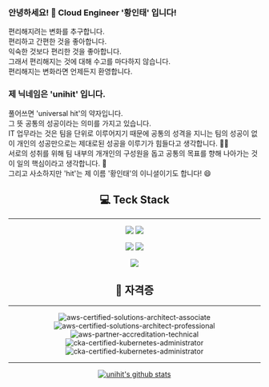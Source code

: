 ### 안녕하세요! 👋 Cloud Engineer '황인태' 입니다!

편리해지려는 변화를 추구합니다.<br>
편리하고 간편한 것을 좋아합니다.<br>
익숙한 것보다 편리한 것을 좋아합니다.<br>
그래서 편리해지는 것에 대해 수고를 마다하지 않습니다.<br>
편리해지는 변화라면 언제든지 환영합니다.<br>

### 제 닉네임은 'unihit' 입니다.

풀어쓰면 'universal hit'의 약자입니다. <br>
그 뜻 공통의 성공이라는 의미를 가지고 있습니다.<br>
IT 업무라는 것은 팀을 단위로 이루어지기 때문에 공통의 성격을 지니는 팀의 성공이 없이 개인의 성공만으로는 제대로된 성공을 이루기가 힘들다고 생각합니다. 🤔💬<br>
서로의 성취를 위해 팀 내부의 개개인의 구성원을 돕고 공통의 목표를 향해 나아가는 것이 일의 핵심이라고 생각합니다. 👯<br>
그리고 사소하지만 'hit'는 제 이름 '황인태'의 이니셜이기도 합니다! 😄<br>
<div align="center">
  
  ## 💻 Teck Stack
  ---
  
  <img src="https://img.shields.io/badge/html-E34F26?style=for-the-badge&logo=html5&logoColor=white">  <img src="https://img.shields.io/badge/css-1572B6?style=for-the-badge&logo=css3&logoColor=white">
  
  <img src="https://img.shields.io/badge/javascript-F7DF1E?style=for-the-badge&logo=javascript&logoColor=black">  <img src="https://img.shields.io/badge/react-61DAFB?style=for-the-badge&logo=react&logoColor=black">

  <img src="https://img.shields.io/badge/Amazon AWS-232F3E?style=flat-square&logo=Amazon%20AWS&logoColor=white"/>

  ## 📝 자격증
  ---

  ![aws-certified-solutions-architect-associate](https://user-images.githubusercontent.com/40714505/144989488-d2a66af6-2056-47b7-8ff8-528753f57812.png)
  ![aws-certified-solutions-architect-professional](https://github.com/unihit/unihit/assets/40714505/3dc608b9-d669-4840-9ec5-b63a114cb7c1)
  ![aws-partner-accreditation-technical](https://github.com/unihit/unihit/assets/40714505/3b7e5e24-4123-47ae-85d8-10298f00d964)
  ![cka-certified-kubernetes-administrator](https://github.com/unihit/unihit/assets/40714505/5b023374-7068-4fd8-ac4f-563c8e3d6645)
  ![cka-certified-kubernetes-administrator](https://github.com/unihit/unihit/assets/40714505/6d3bc35f-6de4-47cb-9847-a82f79cf8d19)

  ---
  
  [![unihit's github stats](https://github-readme-stats.vercel.app/api?username=unihit&theme=dracula&show_icons=true)](https://github.com/unihit)
</div>


<!--
**unihit/unihit** is a ✨ _special_ ✨ repository because it![Uploading aws-certified-solutions-architect-associate.png…]()
s `README.md` (this file) appears on your GitHub profile.

Here are some ideas to get you started:

- 🔭 I’m currently working on ...
- 🌱 I’m currently learning ...
- 👯 I’m looking to collaborate on ...
- 🤔 I’m looking for help with ...
- 💬 Ask me about ...
- 📫 How to reach me: ...
- 😄 Pronouns: ...
- ⚡ Fun fact: ...
-->
